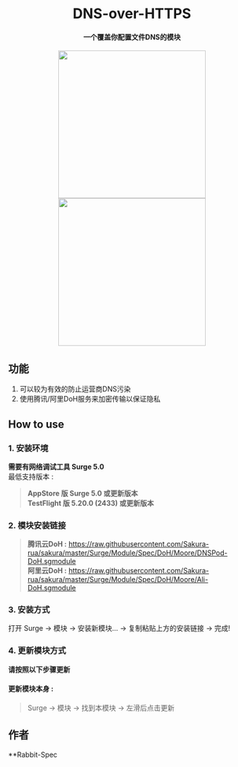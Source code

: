 <h1 align="center">DNS-over-HTTPS</h1>

<h4 align="center">一个覆盖你配置文件DNS的模块 </h4>

<p align="center">
<img src="https://raw.githubusercontent.com/Rabbit-Spec/Surge/Master/Module/Spec/DoH/img/1.PNG" width="300"></img>
<img src="https://raw.githubusercontent.com/Rabbit-Spec/Surge/Master/Module/Spec/DoH/img/2.PNG" width="300"></img>
</p>

## 功能
1. 可以较为有效的防止运营商DNS污染
2. 使用腾讯/阿里DoH服务来加密传输以保证隐私

## How to use
### 1. 安装环境
**需要有网络调试工具 Surge 5.0**<br>
最低支持版本 :<br>
>**AppStore 版 Surge 5.0 或更新版本**<br>
>**TestFlight 版 5.20.0 (2433) 或更新版本**

### 2. 模块安装链接
> **腾讯云DoH :** https://raw.githubusercontent.com/Sakura-rua/sakura/master/Surge/Module/Spec/DoH/Moore/DNSPod-DoH.sgmodule<br>
> **阿里云DoH :** https://raw.githubusercontent.com/Sakura-rua/sakura/master/Surge/Module/Spec/DoH/Moore/Ali-DoH.sgmodule<br>

### 3. 安装方式
打开 Surge -> 模块 -> 安装新模块... -> 复制粘贴上方的安装链接 -> 完成!

### 4. 更新模块方式
**请按照以下步骤更新**<br>
#### 更新模块本身 : 
>Surge -> 模块 -> 找到本模块 -> 左滑后点击更新<br>

## 作者
**Rabbit-Spec<br>